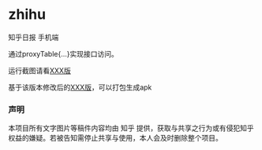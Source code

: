 # zhihu

知乎日报 手机端

通过proxyTable{...}实现接口访问。

运行截图请看[XXX版](https://github.com/1008611/vue-zhihu)

基于该版本修改后的[XXX版](https://github.com/1008611/vue-zhihu)，可以打包生成apk


### 声明

本项目所有文字图片等稿件内容均由 知乎 提供，获取与共享之行为或有侵犯知乎权益的嫌疑。若被告知需停止共享与使用，本人会及时删除整个项目。
